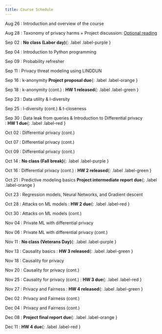 ```yaml
---
title: Course Schedule
---
```

Aug 26
:	Introduction and overview of the course

Aug 28
:	Taxonomy of privacy harms + Project discussion: [Optional reading](https://scholarship.law.upenn.edu/penn_law_review/vol154/iss3/1/)

Sep 02
:	**No class (Labor day)**{: .label .label-purple }

Sep 04
:	Introduction to Python programming

Sep 09
:	Probability refresher

Sep 11
: Privacy threat modeling using LINDDUN 

Sep 16
:	k-anonymity **Project proposal due**{: .label .label-orange }

Sep 18
:	k-anonymity (cont.) 
: **HW 1 released**{: .label .label-green }

Sep 23
:	Data utility & l-diversity

Sep 25
:	l-diversity (cont.) & t-closeness

Sep 30
:	Data leak from queries & Introduction to  Differential privacy  
: **HW 1 due**{: .label .label-red }

Oct 02
:	Differential privacy (cont.)

Oct 07
:	Differential privacy (cont.)

Oct 09
:	Differential privacy (cont.)

Oct 14
:	**No class (Fall break)**{: .label .label-purple }

Oct 16
:	Differential privacy (cont.) 
: **HW 2 released**{: .label .label-green }

Oct 21
:	Predictive modeling basics **Project intermediate report due**{: .label .label-orange }

Oct 23
:	Regression models, Neural Networks, and Gradient descent

Oct 28
:	Attacks on ML models 
: **HW 2 due**{: .label .label-red }

Oct 30
:	Attacks on ML models (cont.)

Nov 04
:	Private ML with differential privacy

Nov 06
:	Private ML with differential privacy (cont.)

Nov 11
:	**No class (Veterans Day)**{: .label .label-purple }

Nov 13
:	Causality basics 
: **HW 3 released**{: .label .label-green }

Nov 18
:	Causality for privacy

Nov 20
:	Causality for privacy (cont.)

Nov 25
:	Causality for privacy (cont.) 
: **HW 3 due**{: .label .label-red }

Nov 27
:	Privacy and Fairness 
: **HW 4 released**{: .label .label-green }

Dec 02
:	Privacy and Fairness (cont.)

Dec 04
:	Privacy and Fairness (cont.)

Dec 08
:	**Project final report due**{: .label .label-orange }

Dec 11
:	**HW 4 due**{: .label .label-red }
